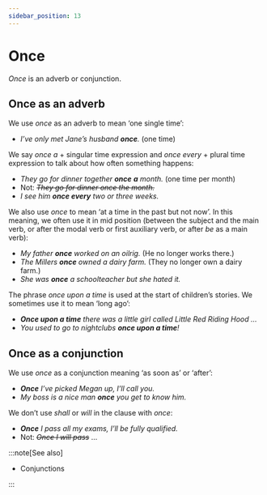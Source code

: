 ```yaml
---
sidebar_position: 13
---
```


# Once

*Once* is an adverb or conjunction.

## Once as an adverb

We use *once* as an adverb to mean ‘one single time’:

- *I’ve only met Jane’s husband **once**.* (one time)

We say *once a* + singular time expression and *once every* + plural time expression to talk about how often something happens:

- *They go for dinner together **once*** ***a** month.* (one time per month)
- Not: *~~They go for dinner once the month.~~*
- *I see him **once every** two or three weeks.*

We also use *once* to mean ‘at a time in the past but not now’. In this meaning, we often use it in mid position (between the subject and the main verb, or after the modal verb or first auxiliary verb, or after *be* as a main verb):

- *My father **once** worked on an oilrig.* (He no longer works there.)
- *The Millers **once** owned a dairy farm.* (They no longer own a dairy farm.)
- *She was **once** a schoolteacher but she hated it.*

The phrase *once upon a time* is used at the start of children’s stories. We sometimes use it to mean ‘long ago’:

- ***Once upon a time*** *there was a little girl called Little Red Riding Hood …*
- *You used to go to nightclubs **once upon a time**!*

## Once as a conjunction

We use *once* as a conjunction meaning ‘as soon as’ or ‘after’:

- ***Once*** *I’ve picked Megan up, I’ll call you.*
- *My boss is a nice man **once** you get to know him.*

We don’t use *shall* or *will* in the clause with *once*:

- ***Once*** *I pass all my exams, I’ll be fully qualified.*
- Not: *~~Once I will pass~~* …

:::note[See also]

- Conjunctions

:::
